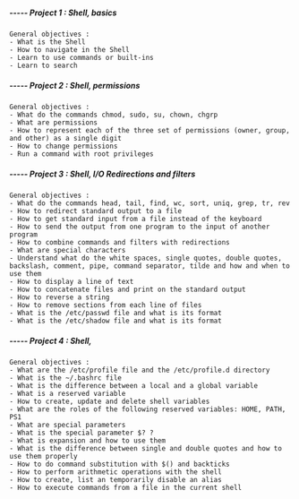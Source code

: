 ##### ----- Project 1 : Shell, basics

	General objectives :
	- What is the Shell
	- How to navigate in the Shell 
	- Learn to use commands or built-ins
	- Learn to search 

##### ----- Project 2 : Shell, permissions 

	General objectives : 
	- What do the commands chmod, sudo, su, chown, chgrp 
	- What are permissions
	- How to represent each of the three set of permissions (owner, group, and other) as a single digit
	- How to change permissions
	- Run a command with root privileges

##### ----- Project 3 : Shell, I/O Redirections and filters

	General objectives :
	- What do the commands head, tail, find, wc, sort, uniq, grep, tr, rev
	- How to redirect standard output to a file
	- How to get standard input from a file instead of the keyboard
	- How to send the output from one program to the input of another program
	- How to combine commands and filters with redirections
	- What are special characters
	- Understand what do the white spaces, single quotes, double quotes, backslash, comment, pipe, command separator, tilde and how and when to use them
	- How to display a line of text
	- How to concatenate files and print on the standard output
	- How to reverse a string
	- How to remove sections from each line of files
	- What is the /etc/passwd file and what is its format
	- What is the /etc/shadow file and what is its format

##### ----- Project 4 : Shell, 


	General objectives : 
	- What are the /etc/profile file and the /etc/profile.d directory
	- What is the ~/.bashrc file
	- What is the difference between a local and a global variable
	- What is a reserved variable
	- How to create, update and delete shell variables
	- What are the roles of the following reserved variables: HOME, PATH, PS1
	- What are special parameters
	- What is the special parameter $? ?
	- What is expansion and how to use them
	- What is the difference between single and double quotes and how to use them properly
	- How to do command substitution with $() and backticks
	- How to perform arithmetic operations with the shell
	- How to create, list an temporarily disable an alias
	- How to execute commands from a file in the current shell


